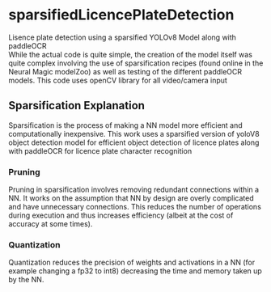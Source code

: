 # sparsifiedLicencePlateDetection
Lisence plate detection using a sparsified YOLOv8 Model along with paddleOCR <br />
While the actual code is quite simple, the creation of the model itself was quite complex involving the use of sparsification recipes (found online in the Neural Magic modelZoo) as well as testing of the different paddleOCR models.
This code uses openCV library for all video/camera input

## Sparsification Explanation
Sparsification is the process of making a NN model more efficient and computationally inexpensive. This work uses a sparsified version of yoloV8 object detection model for efficient object detection of licence plates along with paddleOCR for licence plate character recognition

### Pruning
Pruning in sparsification involves removing redundant connections within a NN. It works on the assumption that NN by design are overly complicated and have unnecessary connections.
This reduces the number of operations during execution and thus increases efficiency (albeit at the cost of accuracy at some times).

### Quantization
Quantization reduces the precision of weights and activations in a NN (for example changing a fp32 to int8) decreasing the time and memory taken up by the NN.
